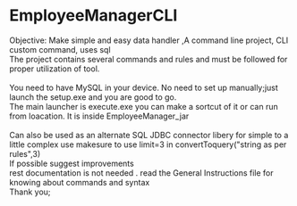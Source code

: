# EmployeeManagerCLI
Objective: Make simple and easy data handler ,A command line project, CLI custom command, uses sql 
<br>
The project contains several commands and rules and must be followed for proper utilization of tool.
<br>
<br>
You need to have MySQL in your device. No need to set up manually;just launch the setup.exe and you are good to go.
<br>
The main launcher is execute.exe you can make a sortcut of it or can run from loacation. It is inside EmployeeManager_jar
<br>
<br>
Can also be used as an alternate SQL JDBC connector libery for simple to a little complex use makesure to use limit=3 in convertToquery("string as per rules",3)<br>
If possible suggest improvements<br> rest documentation is not needed . read the General Instructions file for knowing about commands and syntax
<br>
Thank you;
